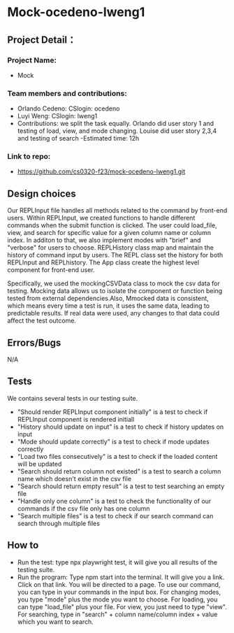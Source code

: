 # Mock-ocedeno-lweng1
## Project Detail：
### Project Name: 
- Mock
### Team members and contributions: 
- Orlando Cedeno: CSlogin: ocedeno
- Luyi Weng: CSlogin: lweng1
- Contributions: we split the task equally. Orlando did user story 1 and testing of load, view, and mode changing. Louise did user story 2,3,4 and testing of search
    -Estimated time: 12h
### Link to repo: 
- https://github.com/cs0320-f23/mock-ocedeno-lweng1.git
## Design choices
   Our REPLInput file handles all methods related to the command by front-end users. Within REPLInput, we created functions to handle different commands when the submit function is clicked. The user could load_file, view, and search for specific value for a given column name or column index. In additon to that, we also implement modes with "brief" and "verbose" for users to choose. REPLHistory class map and maintain the history of command input by users. The REPL class set the history for both REPLInput and REPLhistory. The App class create the highest level component for front-end user. 

   Specifically, we used the mockingCSVData class to mock the csv data for testing. Mocking data allows us to isolate the component or function being tested from external dependencies.Also, Mmocked data is consistent, which means every time a test is run, it uses the same data, leading to predictable results. If real data were used, any changes to that data could affect the test outcome.

## Errors/Bugs
N/A

## Tests
We contains several tests in our testing suite. 
- "Should render REPLInput component initially" is a test to check if REPLInput component is rendered initiall
- "History should update on input" is a test to check if history updates on input
- "Mode should update correctly" is a test to check if mode updates correctly
- "Load two files consecutively" is a test to check if the loaded content will be updated
- "Search should return column not existed" is a test to search a column name which doesn't exist in the csv file
- "Search should return empty result" is a test to test searching an empty file
- "Handle only one column" is a test to check the functionality of our commands if the csv file only has one column
- "Search multiple files" is a test to check if our search command can search through multiple files

## How to
- Run the test: type npx playwright test, it will give you all results of the testing suite. 
- Run the program: Type npm start into the terminal. It will give you a link. Click on that link. You will be directed to a page. To use our command, you can type in your commands in the input box. For changing modes, you type "mode" plus the mode you want to choose. For loading, you can type "load_file" plus your file. For view, you just need to type "view". For searching, type in "search" + column name/column index + value which you want to search. 